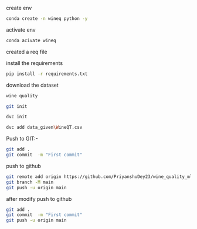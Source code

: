 create env

```bash
conda create -n wineq python -y
```

activate env

```bash
conda acivate wineq
```

created a req file 

install the requirements

```bash
pip install -r requirements.txt
```

download the dataset 
```bash
wine quality
```

```bash
git init
```

```bash
dvc init
```

```bash
dvc add data_given\WineQT.csv
```


Push to GIT:-
```bash
git add .
git commit  -m "First commit"
```

push to github
```bash
git remote add origin https://github.com/PriyanshuDey23/wine_quality_mlops.git
git branch -M main
git push -u origin main
```

after modify push to github
```bash
git add .
git commit  -m "First commit"
git push -u origin main
```



